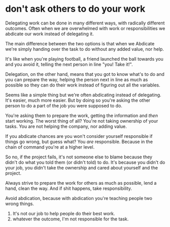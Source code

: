 
# don't ask others to do your work

Delegating work can be done in many different ways, with radically different outcomes. Often when we are overwhelmed with work or responsibilities we abdicate our work instead of delegating it.

The main difference between the two options is that when we Abdicate we're simply handing over the task to do without any added value, nor help.

It's like when you're playing football, a friend launched the ball towards you and you avoid it, telling the next person in line "you! Take it!".

Delegation, on the other hand, means that you got to know what's to do and you can prepare the way, helping the person next in line as much as possible so they can do their work instead of figuring out all the variables.

Seems like a simple thing but we're often abdicating instead of delegating.
It's easier, much more easier.
But by doing so you're asking the other person to do a part of the job you were supposed to do.

You're asking them to prepare the work, getting the information and _then_ start working.
The worst thing of all? You're not taking ownership of your tasks.
You are not helping the company, nor adding value.

If you abdicate chances are you won't consider yourself responsible if things go wrong, but guess what? You _are_ responsible. Because in the chain of command you're at a higher level.

So no, if the project fails, it's not someone else to blame because they didn't do what you told them (or didn't told) to do.
It's because you didn't do your job, you didn't take the ownership and cared about yourself and the project.

Always strive to prepare the work for others as much as possible, lend a hand, clean the way. And if shit happens, take responsibility.

Avoid abdication, because with abdication you're teaching people two wrong things.
1. It's not our job to help people do their best work.
2. whatever the outcome, I'm not responsible for the task.
